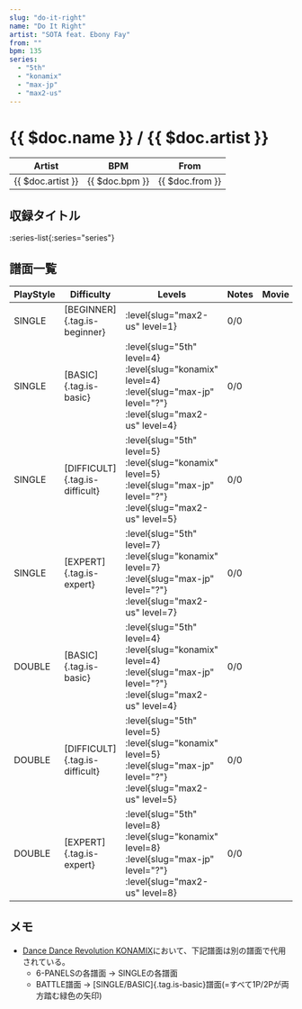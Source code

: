 ```yaml
---
slug: "do-it-right"
name: "Do It Right"
artist: "SOTA feat. Ebony Fay"
from: ""
bpm: 135
series:
  - "5th"
  - "konamix"
  - "max-jp"
  - "max2-us"
---
```


# {{ $doc.name }} / {{ $doc.artist }}

|Artist|BPM|From|
|------|---|----|
|{{ $doc.artist }}|{{ $doc.bpm }}|{{ $doc.from }}|

## 収録タイトル

:series-list{:series="series"}

## 譜面一覧

|PlayStyle|Difficulty|Levels|Notes|Movie|
|---------|----------|------|-----|-----|
|SINGLE|[BEGINNER]{.tag.is-beginner}|:level{slug="max2-us" level=1}|0/0||
|SINGLE|[BASIC]{.tag.is-basic}|:level{slug="5th" level=4} :level{slug="konamix" level=4} :level{slug="max-jp" level="?"} :level{slug="max2-us" level=4}|0/0||
|SINGLE|[DIFFICULT]{.tag.is-difficult}|:level{slug="5th" level=5} :level{slug="konamix" level=5} :level{slug="max-jp" level="?"} :level{slug="max2-us" level=5}|0/0||
|SINGLE|[EXPERT]{.tag.is-expert}|:level{slug="5th" level=7} :level{slug="konamix" level=7} :level{slug="max-jp" level="?"} :level{slug="max2-us" level=7}|0/0||
|DOUBLE|[BASIC]{.tag.is-basic}|:level{slug="5th" level=4} :level{slug="konamix" level=4} :level{slug="max-jp" level="?"} :level{slug="max2-us" level=4}|0/0||
|DOUBLE|[DIFFICULT]{.tag.is-difficult}|:level{slug="5th" level=5} :level{slug="konamix" level=5} :level{slug="max-jp" level="?"} :level{slug="max2-us" level=5}|0/0||
|DOUBLE|[EXPERT]{.tag.is-expert}|:level{slug="5th" level=8} :level{slug="konamix" level=8} :level{slug="max-jp" level="?"} :level{slug="max2-us" level=8}|0/0||

## メモ

- [Dance Dance Revolution KONAMIX](/series/konamix)において、下記譜面は別の譜面で代用されている。
  - 6-PANELSの各譜面 → SINGLEの各譜面
  - BATTLE譜面 → [SINGLE/BASIC]{.tag.is-basic}譜面(=すべて1P/2Pが両方踏む緑色の矢印)
